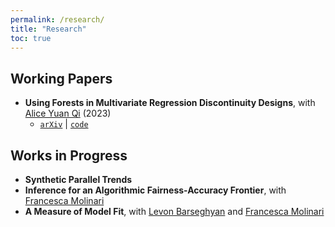```yaml
---
permalink: /research/
title: "Research"
toc: true
---
```


## Working Papers
- **Using Forests in Multivariate Regression Discontinuity Designs**, with [Alice Yuan Qi](https://econ.washington.edu/people/yuan-alice-qi) (2023)
  - [`arXiv`](https://arxiv.org/abs/2303.11721) | [`code`](https://github.com/yqi3/Replication-GRF-RD/tree/main)

## Works in Progress
- **Synthetic Parallel Trends**
- **Inference for an Algorithmic Fairness-Accuracy Frontier**, with [Francesca Molinari](https://molinari.economics.cornell.edu/)
- **A Measure of Model Fit**, with [Levon Barseghyan](https://barseghyan.economics.cornell.edu/) and [Francesca Molinari](https://molinari.economics.cornell.edu/)
